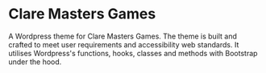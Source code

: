 # Clare Masters Games
A Wordpress theme for Clare Masters Games. The theme is built and crafted to meet user requirements and accessibility web standards. It utilises Wordpress's functions, hooks, classes and methods with Bootstrap under the hood.
